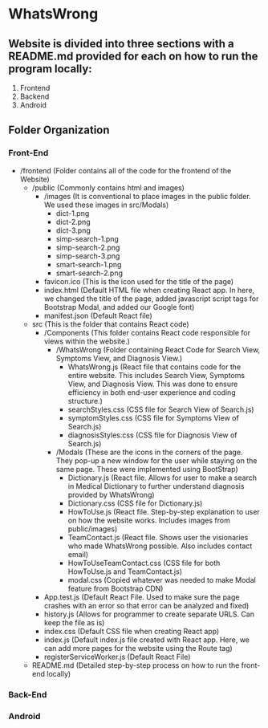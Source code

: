 # WhatsWrong

## Website is divided into three sections with a README.md provided for each on how to run the program locally:
1. Frontend
2. Backend
3. Android

## Folder Organization

### Front-End

- /frontend (Folder contains all of the code for the frontend of the Website)
  - /public (Commonly contains html and images)
  	- /images (It is conventional to place images in the public folder. We used these images in src/Modals)
  	  - dict-1.png 
  	  - dict-2.png
  	  - dict-3.png
  	  - simp-search-1.png
  	  - simp-search-2.png
  	  - simp-search-3.png
  	  - smart-search-1.png
  	  - smart-search-2.png
  	- favicon.ico (This is the icon used for the title of the page)
  	- index.html (Default HTML file when creating React app. In here, we changed the title of the page, added javascript script tags for Bootstrap Modal, and added our Google font)
  	- manifest.json (Default React file)
  - src (This is the folder that contains React code)
  	- /Components (This folder contains React code responsible for views within the website.)
  	  - /WhatsWrong (Folder containing React Code for Search View, Symptoms View, and Diagnosis View.)
  	  	- WhatsWrong.js (React file that contains code for the entire website. This includes Search View, Symptoms View, and Diagnosis View. This was done to ensure efficiency in both end-user experience and coding structure.)
  	  	- searchStyles.css (CSS file for Search View of Search.js)
  	  	- symptomStyles.css (CSS file for Symptoms View of Search.js)
  	  	- diagnosisStyles.css (CSS file for Diagnosis View of Search.js)
  	  - /Modals (These are the icons in the corners of the page. They pop-up a new window for the user while staying on the same page. These were implemented using BootStrap)
  	  	- Dictionary.js (React file. Allows for user to make a search in Medical Dictionary to further understand diagnosis provided by WhatsWrong)
  	  	- Dictionary.css (CSS file for Dictionary.js)
  	  	- HowToUse.js (React file. Step-by-step explanation to user on how the website works. Includes images from public/images)
  	  	- TeamContact.js (React file. Shows user the visionaries who made WhatsWrong possible. Also includes contact email)
  	  	- HowToUseTeamContact.css (CSS file for both HowToUse.js and TeamContact.js)
  	  	- modal.css (Copied whatever was needed to make Modal feature from Bootstrap CDN)
  	- App.test.js (Default React File. Used to make sure the page crashes with an error so that error can be analyzed and fixed)
  	- history.js (Allows for programmer to create separate URLS. Can keep the file as is)
  	- index.css (Default CSS file when creating React app)
  	- index.js (Default index.js file created with React app. Here, we can add more pages for the website using the Route tag)
  	- registerServiceWorker.js (Default React File)
  - README.md (Detailed step-by-step process on how to run the front-end locally)

### Back-End

### Android
